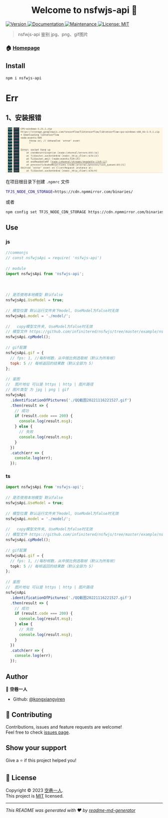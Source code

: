 <h1 align="center">Welcome to nsfwjs-api 👋</h1>
<p>
  <a href="https://www.npmjs.com/package/nsfwjs-api" target="_blank">
    <img alt="Version" src="https://img.shields.io/npm/v/nsfwjs-api.svg">
  </a>
  <a href="https://github.com/kongxiangyiren/nsfwjs-api#readme" target="_blank">
    <img alt="Documentation" src="https://img.shields.io/badge/documentation-yes-brightgreen.svg" />
  </a>
  <a href="https://github.com/kongxiangyiren/nsfwjs-api/graphs/commit-activity" target="_blank">
    <img alt="Maintenance" src="https://img.shields.io/badge/Maintained%3F-yes-green.svg" />
  </a>
  <a href="https://github.com/kongxiangyiren/nsfwjs-api/blob/master/LICENSE" target="_blank">
    <img alt="License: MIT" src="https://img.shields.io/github/license/kongxiangyiren/nsfwjs-api" />
  </a>
</p>

> nsfwjs-api 鉴别 jpg、png、gif图片

### 🏠 [Homepage](https://github.com/kongxiangyiren/nsfwjs-api#readme)

## Install

```sh
npm i nsfwjs-api
```


# Err

## 1、安装报错

![err](1672815221000.png)

在项目根目录下创建 `.npmrc` 文件

```bash
TFJS_NODE_CDN_STORAGE=https://cdn.npmmirror.com/binaries/
```

或者

```sh
npm config set TFJS_NODE_CDN_STORAGE https://cdn.npmmirror.com/binaries/
```

## Use

### js

```javascript
//commonjs
// const nsfwjsApi = require( 'nsfwjs-api') 

// module
import nsfwjsApi from 'nsfwjs-api'; 



// 是否使用本地模型 默认false
nsfwjsApi.UseModel = true;

// 模型位置 默认运行文件夹下model, UseModel为false时无效
nsfwjsApi.model = './model/';

//   copy模型文件夹, UseModel为false时无效
// 模型文件 https://github.com/infinitered/nsfwjs/tree/master/example/nsfw_demo/public/model
nsfwjsApi.cpModel();

// gif配置
nsfwjsApi.gif = {
  // fps: 1, //每秒帧数，从中按比例选取帧（默认为所有帧）
  topk: 5 // 每帧返回的结果数（默认全部为 5）
};

// 鉴图
//  图片地址 可以是 https | http | 图片路径
// 图片类型 为 jpg | png | gif
nsfwjsApi
  .identificationOfPictures('./QQ截图20221116221527.gif')
  .then(result => {
    // 成功
    if (result.code === 200) {
      console.log(result.msg);
    } else {
      // 失败
      console.log(result.msg);
    }
  })
  .catch(err => {
    console.log(err);
  });
```

### ts

```typescript
import nsfwjsApi from 'nsfwjs-api';

// 是否使用本地模型 默认false
nsfwjsApi.UseModel = true;

// 模型位置 默认运行文件夹下model, UseModel为false时无效
nsfwjsApi.model = './model/';

//   copy模型文件夹, UseModel为false时无效 
// 模型文件 https://github.com/infinitered/nsfwjs/tree/master/example/nsfw_demo/public/model
nsfwjsApi.cpModel();

// gif配置
nsfwjsApi.gif = {
  // fps: 1, //每秒帧数，从中按比例选取帧（默认为所有帧）
  topk: 5 // 每帧返回的结果数（默认全部为 5）
};

// 鉴图
//  图片地址 可以是 https | http | 图片路径
nsfwjsApi
  .identificationOfPictures('./QQ截图20221116221527.gif')
  .then(result => {
    // 成功
    if (result.code === 200) {
      console.log(result.msg);
    } else {
      // 失败
      console.log(result.msg);
    }
  })
  .catch(err => {
    console.log(err);
  });
```

## Author

👤 **空巷一人**

* Github: [@kongxiangyiren](https://github.com/kongxiangyiren)

## 🤝 Contributing

Contributions, issues and feature requests are welcome!<br />Feel free to check [issues page](https://github.com/kongxiangyiren/nsfwjs-api/issues). 

## Show your support

Give a ⭐️ if this project helped you!

## 📝 License

Copyright © 2023 [空巷一人](https://github.com/kongxiangyiren).<br />
This project is [MIT](https://github.com/kongxiangyiren/nsfwjs-api/blob/master/LICENSE) licensed.

***
_This README was generated with ❤️ by [readme-md-generator](https://github.com/kefranabg/readme-md-generator)_